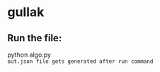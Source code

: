 # gullak

## Run the file: 
python algo.py  
<code>out.json file gets generated after run command</code>

